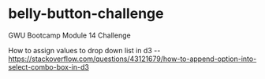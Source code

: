 # belly-button-challenge
GWU Bootcamp Module 14 Challenge


How to assign values to drop down list in d3 -- https://stackoverflow.com/questions/43121679/how-to-append-option-into-select-combo-box-in-d3
